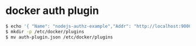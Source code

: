 # docker auth plugin

```sh
$ echo '{ "Name": "nodejs-authz-example","Addr": "http://localhost:9000/"}' > auth-plugin.json
$ mkdir -p /etc/docker/plugins 
$ mv auth-plugin.json /etc/docker/plugins

```
